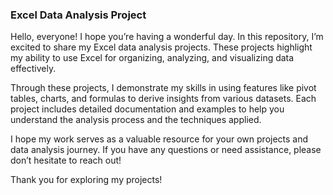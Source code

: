 ### Excel Data Analysis Project

Hello, everyone! I hope you’re having a wonderful day. In this repository, I’m excited to share my Excel data analysis projects. These projects highlight my ability to use Excel for organizing, analyzing, and visualizing data effectively.

Through these projects, I demonstrate my skills in using features like pivot tables, charts, and formulas to derive insights from various datasets. Each project includes detailed documentation and examples to help you understand the analysis process and the techniques applied.

I hope my work serves as a valuable resource for your own projects and data analysis journey. If you have any questions or need assistance, please don’t hesitate to reach out!

Thank you for exploring my projects!
